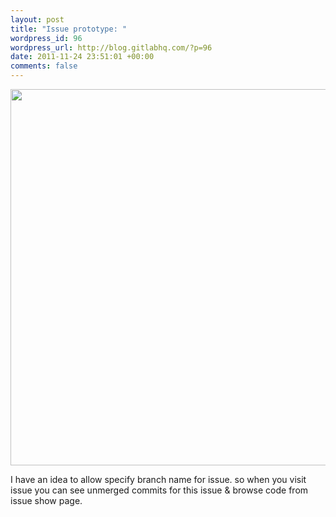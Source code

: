 ```yaml
--- 
layout: post
title: "Issue prototype: "
wordpress_id: 96
wordpress_url: http://blog.gitlabhq.com/?p=96
date: 2011-11-24 23:51:01 +00:00
comments: false
---
```

<a href="http://blog.gitlabhq.com/wp-content/uploads/2011/11/11660251.png"><img src="http://blog.gitlabhq.com/wp-content/uploads/2011/11/11660251.png" alt="" title="issue with branch" width="602" class="alignnone size-full wp-image-97" /></a>

I have an idea to allow specify branch name for issue. so when you visit issue you can see unmerged commits for this issue & browse code from issue show page. 
